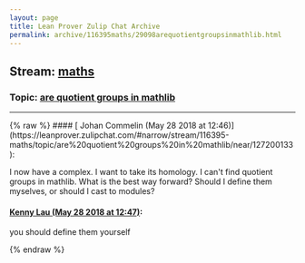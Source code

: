 ```yaml
---
layout: page
title: Lean Prover Zulip Chat Archive 
permalink: archive/116395maths/29098arequotientgroupsinmathlib.html
---
```


## Stream: [maths](https://leanprover-community.github.io/archive/116395maths/index.html)
### Topic: [are quotient groups in mathlib](https://leanprover-community.github.io/archive/116395maths/29098arequotientgroupsinmathlib.html)

---

<base href="https://leanprover.zulipchat.com">
{% raw %}
#### [ Johan Commelin (May 28 2018 at 12:46)](https://leanprover.zulipchat.com/#narrow/stream/116395-maths/topic/are%20quotient%20groups%20in%20mathlib/near/127200133):
<p>I now have a complex. I want to take its homology. I can't find quotient groups in mathlib. What is the best way forward? Should I define them myselves, or should I cast to modules?</p>

#### [ Kenny Lau (May 28 2018 at 12:47)](https://leanprover.zulipchat.com/#narrow/stream/116395-maths/topic/are%20quotient%20groups%20in%20mathlib/near/127200150):
<p>you should define them yourself</p>


{% endraw %}
